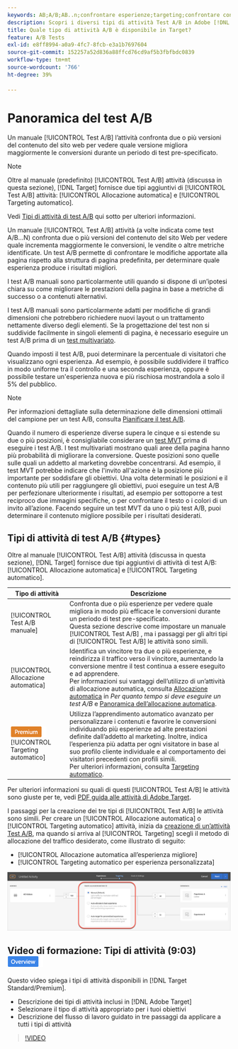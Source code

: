 ```yaml
---
keywords: AB;A/B;AB..n;confrontare esperienze;targeting;confrontare contenuti;targeting automatico;allocazione automatica
description: Scopri i diversi tipi di attività Test A/B in Adobe [!DNL Target] - Manuale, Allocazione automatica e Targeting automatico. Scegli quello che è giusto per te.
title: Quale tipo di attività A/B è disponibile in Target?
feature: A/B Tests
exl-id: e8ff8994-a0a9-4fc7-8fcb-e3a1b7697604
source-git-commit: 152257a52d836a88ffcd76cd9af5b3fbfbdc0839
workflow-type: tm+mt
source-wordcount: '766'
ht-degree: 39%

---
```


# Panoramica del test A/B

Un manuale [!UICONTROL Test A/B] l’attività confronta due o più versioni del contenuto del sito web per vedere quale versione migliora maggiormente le conversioni durante un periodo di test pre-specificato.

>[!NOTE]
>
>Oltre al manuale (predefinito) [!UICONTROL Test A/B] attività (discussa in questa sezione), [!DNL Target] fornisce due tipi aggiuntivi di [!UICONTROL Test A/B] attività: [!UICONTROL Allocazione automatica] e [!UICONTROL Targeting automatico].
>
>Vedi [Tipi di attività di test A/B](#types) qui sotto per ulteriori informazioni.

Un manuale [!UICONTROL Test A/B] attività (a volte indicata come test A/B...N) confronta due o più versioni del contenuto del sito Web per vedere quale incrementa maggiormente le conversioni, le vendite o altre metriche identificate. Un test A/B permette di confrontare le modifiche apportate alla pagina rispetto alla struttura di pagina predefinita, per determinare quale esperienza produce i risultati migliori.

I test A/B manuali sono particolarmente utili quando si dispone di un’ipotesi chiara su come migliorare le prestazioni della pagina in base a metriche di successo o a contenuti alternativi.

I test A/B manuali sono particolarmente adatti per modifiche di grandi dimensioni che potrebbero richiedere nuovi layout o un trattamento nettamente diverso degli elementi. Se la progettazione del test non si suddivide facilmente in singoli elementi di pagina, è necessario eseguire un test A/B prima di un [test multivariato](/help/main/c-activities/c-multivariate-testing/multivariate-testing.md).

Quando imposti il test A/B, puoi determinare la percentuale di visitatori che visualizzano ogni esperienza. Ad esempio, è possibile suddividere il traffico in modo uniforme tra il controllo e una seconda esperienza, oppure è possibile testare un&#39;esperienza nuova e più rischiosa mostrandola a solo il 5% del pubblico.

>[!NOTE]
>
>Per informazioni dettagliate sulla determinazione delle dimensioni ottimali del campione per un test A/B, consulta [Pianificare il test A/B](/help/main/c-activities/t-test-ab/sample-size-determination.md).

Quando il numero di esperienze diverse supera le cinque e si estende su due o più posizioni, è consigliabile considerare un [test MVT](/help/main/c-activities/c-multivariate-testing/multivariate-testing.md) prima di eseguire i test A/B. I test multivariati mostrano quali aree della pagina hanno più probabilità di migliorare la conversione. Queste posizioni sono quelle sulle quali un addetto al marketing dovrebbe concentrarsi. Ad esempio, il test MVT potrebbe indicare che l&#39;invito all&#39;azione è la posizione più importante per soddisfare gli obiettivi. Una volta determinati le posizioni e il contenuto più utili per raggiungere gli obiettivi, puoi eseguire un test A/B per perfezionare ulteriormente i risultati, ad esempio per sottoporre a test reciproco due immagini specifiche, o per confrontare il testo o i colori di un invito all’azione. Facendo seguire un test MVT da uno o più test A/B, puoi determinare il contenuto migliore possibile per i risultati desiderati.

## Tipi di attività di test A/B {#types}

Oltre al manuale [!UICONTROL Test A/B] attività (discussa in questa sezione), [!DNL Target] fornisce due tipi aggiuntivi di attività di test A/B: [!UICONTROL Allocazione automatica] e [!UICONTROL Targeting automatico].

| Tipo di attività | Descrizione |
| --- | --- |
| [!UICONTROL Test A/B manuale] | Confronta due o più esperienze per vedere quale migliora in modo più efficace le conversioni durante un periodo di test pre-specificato. <br>Questa sezione descrive come impostare un manuale [!UICONTROL Test A/B] , ma i passaggi per gli altri tipi di [!UICONTROL Test A/B] le attività sono simili. |
| [!UICONTROL Allocazione automatica] | Identifica un vincitore tra due o più esperienze, e reindirizza il traffico verso il vincitore, aumentando la conversione mentre il test continua a essere eseguito e ad apprendere. <br>Per informazioni sui vantaggi dell’utilizzo di un’attività di allocazione automatica, consulta [Allocazione automatica](/help/main/c-activities/t-test-ab/sample-size-determination.md#auto-allocate) in *Per quanto tempo si deve eseguire un test A/B* e [Panoramica dell’allocazione automatica](/help/main/c-activities/automated-traffic-allocation/automated-traffic-allocation.md). |
| ![Badge Premium](/help/main/assets/premium.png) [!UICONTROL Targeting automatico] | Utilizza l’apprendimento automatico avanzato per personalizzare i contenuti e favorire le conversioni individuando più esperienze ad alte prestazioni definite dall’addetto al marketing. Inoltre, indica l’esperienza più adatta per ogni visitatore in base al suo profilo cliente individuale e al comportamento dei visitatori precedenti con profili simili. <br>Per ulteriori informazioni, consulta [Targeting automatico](/help/main/c-activities/auto-target/auto-target-to-optimize.md). |

Per ulteriori informazioni su quali di questi [!UICONTROL Test A/B] le attività sono giuste per te, vedi [PDF guida alle attività di Adobe Target](/help/main/c-activities/target-activities-guide.md).

I passaggi per la creazione dei tre tipi di [!UICONTROL Test A/B] le attività sono simili. Per creare un [!UICONTROL Allocazione automatica] o [!UICONTROL Targeting automatico] attività, inizia da [creazione di un’attività Test A/B](/help/main/c-activities/t-test-ab/t-test-create-ab/test-create-ab.md), ma quando si arriva al [!UICONTROL Targeting] scegli il metodo di allocazione del traffico desiderato, come illustrato di seguito:

* [!UICONTROL Allocazione automatica all’esperienza migliore]
* [!UICONTROL Targeting automatico per esperienza personalizzata]

![Impostazioni del metodo di allocazione del traffico](/help/main/c-activities/t-test-ab/t-test-create-ab/assets/traffic-allocation-method.png)

## Video di formazione: Tipi di attività (9:03) ![Badge panoramica](/help/main/assets/overview.png)

Questo video spiega i tipi di attività disponibili in [!DNL Target Standard/Premium].

* Descrizione dei tipi di attività inclusi in [!DNL Adobe Target]
* Selezionare il tipo di attività appropriato per i tuoi obiettivi
* Descrizione del flusso di lavoro guidato in tre passaggi da applicare a tutti i tipi di attività

>[!VIDEO](https://video.tv.adobe.com/v/17386)
